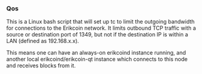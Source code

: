 ### Qos ###

This is a Linux bash script that will set up tc to limit the outgoing bandwidth for connections to the Erikcoin network. It limits outbound TCP traffic with a source or destination port of 1349, but not if the destination IP is within a LAN (defined as 192.168.x.x).

This means one can have an always-on erikcoind instance running, and another local erikcoind/erikcoin-qt instance which connects to this node and receives blocks from it.
